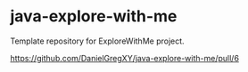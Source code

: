 # java-explore-with-me
Template repository for ExploreWithMe project.

https://github.com/DanielGregXY/java-explore-with-me/pull/6
